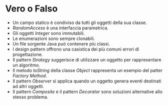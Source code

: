 # Vero o Falso

* Un campo statico è condiviso da tutti gli oggetti della sua classe.
* _RandomAccess_ è una interfaccia parametrica.
* Gli oggetti _Integer_ sono immutabili.
* Le enumerazioni sono sempre clonabili.
* Un file sorgente Java può contenere più classi.
* I design pattern offrono una casistica dei più comuni errori di progettazione.
* Il pattern _Strategy_ suggerisce di utilizzare un oggetto per rappresentare un algoritmo.
* Il metodo _toString_ della classe _Object_ rappresenta un esempio del patter _Factory Method_.
* Il pattern _Observer_ si applica quando un oggetto genera eventi destinati ad altri oggetti.
* Il pattern _Composite_ e il pattern _Decorator_ sono soluzioni alternative allo stesso problema.